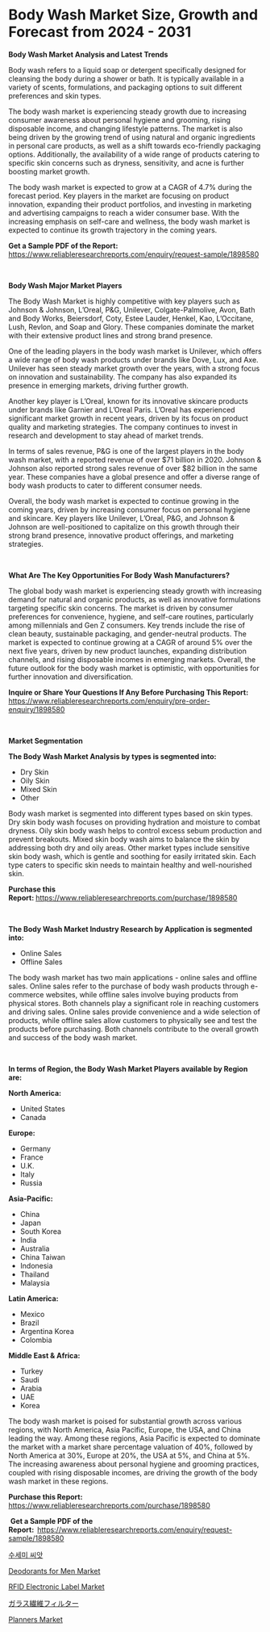 <p><h1>Body Wash Market Size, Growth and Forecast from 2024 - 2031</h1></p><p><strong>Body Wash Market Analysis and Latest Trends</strong></p>
<p><p>Body wash refers to a liquid soap or detergent specifically designed for cleansing the body during a shower or bath. It is typically available in a variety of scents, formulations, and packaging options to suit different preferences and skin types.</p><p>The body wash market is experiencing steady growth due to increasing consumer awareness about personal hygiene and grooming, rising disposable income, and changing lifestyle patterns. The market is also being driven by the growing trend of using natural and organic ingredients in personal care products, as well as a shift towards eco-friendly packaging options. Additionally, the availability of a wide range of products catering to specific skin concerns such as dryness, sensitivity, and acne is further boosting market growth.</p><p>The body wash market is expected to grow at a CAGR of 4.7% during the forecast period. Key players in the market are focusing on product innovation, expanding their product portfolios, and investing in marketing and advertising campaigns to reach a wider consumer base. With the increasing emphasis on self-care and wellness, the body wash market is expected to continue its growth trajectory in the coming years.</p></p>
<p><strong>Get a Sample PDF of the Report:&nbsp;</strong> <a href="https://www.reliableresearchreports.com/enquiry/request-sample/1898580">https://www.reliableresearchreports.com/enquiry/request-sample/1898580</a></p>
<p>&nbsp;</p>
<p><strong>Body Wash Major Market Players</strong></p>
<p><p>The Body Wash Market is highly competitive with key players such as Johnson & Johnson, L’Oreal, P&G, Unilever, Colgate-Palmolive, Avon, Bath and Body Works, Beiersdorf, Coty, Estee Lauder, Henkel, Kao, L’Occitane, Lush, Revlon, and Soap and Glory. These companies dominate the market with their extensive product lines and strong brand presence.</p><p>One of the leading players in the body wash market is Unilever, which offers a wide range of body wash products under brands like Dove, Lux, and Axe. Unilever has seen steady market growth over the years, with a strong focus on innovation and sustainability. The company has also expanded its presence in emerging markets, driving further growth.</p><p>Another key player is L’Oreal, known for its innovative skincare products under brands like Garnier and L’Oreal Paris. L’Oreal has experienced significant market growth in recent years, driven by its focus on product quality and marketing strategies. The company continues to invest in research and development to stay ahead of market trends.</p><p>In terms of sales revenue, P&G is one of the largest players in the body wash market, with a reported revenue of over $71 billion in 2020. Johnson & Johnson also reported strong sales revenue of over $82 billion in the same year. These companies have a global presence and offer a diverse range of body wash products to cater to different consumer needs.</p><p>Overall, the body wash market is expected to continue growing in the coming years, driven by increasing consumer focus on personal hygiene and skincare. Key players like Unilever, L’Oreal, P&G, and Johnson & Johnson are well-positioned to capitalize on this growth through their strong brand presence, innovative product offerings, and marketing strategies.</p></p>
<p>&nbsp;</p>
<p><strong>What Are The Key Opportunities For Body Wash Manufacturers?</strong></p>
<p><p>The global body wash market is experiencing steady growth with increasing demand for natural and organic products, as well as innovative formulations targeting specific skin concerns. The market is driven by consumer preferences for convenience, hygiene, and self-care routines, particularly among millennials and Gen Z consumers. Key trends include the rise of clean beauty, sustainable packaging, and gender-neutral products. The market is expected to continue growing at a CAGR of around 5% over the next five years, driven by new product launches, expanding distribution channels, and rising disposable incomes in emerging markets. Overall, the future outlook for the body wash market is optimistic, with opportunities for further innovation and diversification.</p></p>
<p><strong>Inquire or Share Your Questions If Any Before Purchasing This Report:</strong> <a href="https://www.reliableresearchreports.com/enquiry/pre-order-enquiry/1898580">https://www.reliableresearchreports.com/enquiry/pre-order-enquiry/1898580</a></p>
<p>&nbsp;</p>
<p><strong>Market Segmentation</strong></p>
<p><strong>The Body Wash Market Analysis by types is segmented into:</strong></p>
<p><ul><li>Dry Skin</li><li>Oily Skin</li><li>Mixed Skin</li><li>Other</li></ul></p>
<p><p>Body wash market is segmented into different types based on skin types. Dry skin body wash focuses on providing hydration and moisture to combat dryness. Oily skin body wash helps to control excess sebum production and prevent breakouts. Mixed skin body wash aims to balance the skin by addressing both dry and oily areas. Other market types include sensitive skin body wash, which is gentle and soothing for easily irritated skin. Each type caters to specific skin needs to maintain healthy and well-nourished skin.</p></p>
<p><strong>Purchase this Report:&nbsp;</strong><a href="https://www.reliableresearchreports.com/purchase/1898580">https://www.reliableresearchreports.com/purchase/1898580</a></p>
<p>&nbsp;</p>
<p><strong>The Body Wash Market Industry Research by Application is segmented into:</strong></p>
<p><ul><li>Online Sales</li><li>Offline Sales</li></ul></p>
<p><p>The body wash market has two main applications - online sales and offline sales. Online sales refer to the purchase of body wash products through e-commerce websites, while offline sales involve buying products from physical stores. Both channels play a significant role in reaching customers and driving sales. Online sales provide convenience and a wide selection of products, while offline sales allow customers to physically see and test the products before purchasing. Both channels contribute to the overall growth and success of the body wash market.</p></p>
<p>&nbsp;</p>
<p><strong>In terms of Region, the Body Wash Market Players available by Region are:</strong></p>
<p>
    <p> <strong> North America: </strong>
        <ul>
            <li>United States</li>
            <li>Canada</li>
        </ul>
        </p> 
    <p> <strong> Europe: </strong>
        <ul>
            <li>Germany</li>
            <li>France</li>
            <li>U.K.</li>
            <li>Italy</li>
            <li>Russia</li>
        </ul>
        </p> 
    <p> <strong> Asia-Pacific: </strong>
        <ul>
            <li>China</li>
            <li>Japan</li>
            <li>South Korea</li>
            <li>India</li>
            <li>Australia</li>
            <li>China Taiwan</li>
            <li>Indonesia</li>
            <li>Thailand</li>
            <li>Malaysia</li>
        </ul>
        </p> 
    <p> <strong> Latin America: </strong>
        <ul>
            <li>Mexico</li>
            <li>Brazil</li>
            <li>Argentina Korea</li>
            <li>Colombia</li>
        </ul>
        </p> 
    <p> <strong> Middle East & Africa: </strong>
        <ul>
            <li>Turkey</li>
            <li>Saudi</li>
            <li>Arabia</li>
            <li>UAE</li>
            <li>Korea</li>
        </ul>
    </p>
    </p>
<p><p>The body wash market is poised for substantial growth across various regions, with North America, Asia Pacific, Europe, the USA, and China leading the way. Among these regions, Asia Pacific is expected to dominate the market with a market share percentage valuation of 40%, followed by North America at 30%, Europe at 20%, the USA at 5%, and China at 5%. The increasing awareness about personal hygiene and grooming practices, coupled with rising disposable incomes, are driving the growth of the body wash market in these regions.</p></p>
<p><strong>Purchase this Report: </strong><a href="https://www.reliableresearchreports.com/purchase/1898580">https://www.reliableresearchreports.com/purchase/1898580</a></p>
<p>&nbsp;<strong>Get a Sample PDF of the Report:&nbsp;&nbsp;</strong><a href="https://www.reliableresearchreports.com/enquiry/request-sample/1898580">https://www.reliableresearchreports.com/enquiry/request-sample/1898580</a></p>
<p><strong></strong></p>
<p><p><a href="https://github.com/vsn7qpua81q/Market-Research-Report-List-1/blob/main/63288892627.md">수세미 씨앗</a></p><p><a href="https://github.com/Whitneyboyettebo9kiw7yr13/Market-Research-Report-List-1/blob/main/deodorants-for-men-market.md">Deodorants for Men Market</a></p><p><a href="https://issuu.com/reportprime-2/docs/rfid-electronic-label-market-size-2030.pptx">RFID Electronic Label Market</a></p><p><a href="https://github.com/adcxff01450218/Market-Research-Report-List-1/blob/main/95158662995.md">ガラス繊維フィルター</a></p><p><a href="https://github.com/sonuprakash1/Market-Research-Report-List-1/blob/main/planners-market.md">Planners Market</a></p></p>
